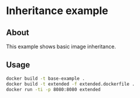 # Inheritance example

## About

This example shows basic image inheritance.

## Usage

```bash
docker build -t base-example .
docker build -t extended -f extended.dockerfile .
docker run -ti -p 8080:8080 extended
```